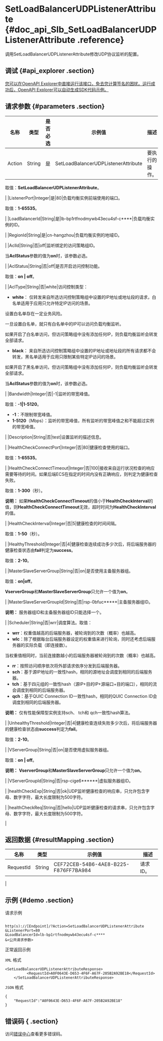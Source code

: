 # SetLoadBalancerUDPListenerAttribute {#doc_api_Slb_SetLoadBalancerUDPListenerAttribute .reference}

调用SetLoadBalancerUDPListenerAttribute修改UDP协议监听的配置。

## 调试 {#api_explorer .section}

[您可以在OpenAPI Explorer中直接运行该接口，免去您计算签名的困扰。运行成功后，OpenAPI Explorer可以自动生成SDK代码示例。](https://api.aliyun.com/#product=Slb&api=SetLoadBalancerUDPListenerAttribute&type=RPC&version=2014-05-15)

## 请求参数 {#parameters .section}

|名称|类型|是否必选|示例值|描述|
|--|--|----|---|--|
|Action|String|是|SetLoadBalancerUDPListenerAttribute|要执行的操作。

 取值：**SetLoadBalancerUDPListenerAttribute**。

 |
|ListenerPort|Integer|是|80|负载均衡实例前端使用的端口。

 取值：**1-65535**。

 |
|LoadBalancerId|String|是|lb-bp1rtfnodmywb43ecu4sf-c\*\*\*\*|负载均衡实例的ID。

 |
|RegionId|String|是|cn-hangzhou|负载均衡实例的地域ID。

 |
|AclId|String|否|off|监听绑定的访问策略组ID。

 当**AclStatus**参数的值为**on**时，该参数必选。

 |
|AclStatus|String|否|off|是否开启访问控制功能。

 取值：**on | off**。

 |
|AclType|String|否|white|访问控制类型：

 -   **white**： 仅转发来自所选访问控制策略组中设置的IP地址或地址段的请求，白名单适用于应用只允许特定IP访问的场景。

设置白名单存在一定业务风险。

一旦设置白名单，就只有白名单中的IP可以访问负载均衡监听。

如果开启了白名单访问，但访问策略组中没有添加任何IP，则负载均衡监听会转发全部请求。

-   **black**： 来自所选访问控制策略组中设置的IP地址或地址段的所有请求都不会转发，黑名单适用于应用只限制某些特定IP访问的场景。

如果开启了黑名单访问，但访问策略组中没有添加任何IP，则负载均衡监听会转发全部请求。


 当**AclStatus**参数的值为**on**时，该参数必选。

 |
|Bandwidth|Integer|否|-1|监听的带宽峰值。

 取值：**-1|1-5120**。

 -   **-1**：不限制带宽峰值。
-   **1-5120**（Mbps）：监听的带宽峰值，所有监听的带宽峰值之和不能超过实例的带宽峰值。

 |
|Description|String|否|test|设置监听的描述信息。

 |
|HealthCheckConnectPort|Integer|否|80|健康检查使用的端口。

 取值：**1-65535**。

 |
|HealthCheckConnectTimeout|Integer|否|100|接收来自运行状况检查的响应需要等待的时间。如果后端ECS在指定的时间内没有正确响应，则判定为健康检查失败。

 取值：**1-300**（秒）。

 **说明：** 如果**HealthCheckConnectTimeout**的值小于**HealthCheckInterval**的值，则**HealthCheckConnectTimeout**无效，超时时间为**HealthCheckInterval**的值。

 |
|HealthCheckInterval|Integer|否|5|健康检查的时间间隔。

 取值：**1-50**（秒）。

 |
|HealthyThreshold|Integer|否|4|健康检查连续成功多少次后，将后端服务器的健康检查状态由**fail**判定为**success**。

 取值：**2-10**。

 |
|MasterSlaveServerGroup|String|否|on|是否使用主备服务器组。

 取值：**on|off**。

 **VserverGroup**和**MasterSlaveServerGroup**只允许一个值为**on**。

 |
|MasterSlaveServerGroupId|String|否|rsp-0bfuc\*\*\*\*\*|主备服务器组ID。

 **说明：** 服务器组ID和主备服务器组ID只能选择一个。

 |
|Scheduler|String|否|wrr|调度算法。取值：

 -   **wrr**：权重值越高的后端服务器，被轮询到的次数（概率）也越高。
-   **wlc**：除了根据每台后端服务器设定的权重值来进行轮询，同时还考虑后端服务器的实际负载（即连接数）。

当权重值相同时，当前连接数越小的后端服务器被轮询到的次数（概率）也越高。

-   **rr**：按照访问顺序依次将外部请求依序分发到后端服务器。
-   **sch**：基于源IP地址的一致性hash，相同的源地址会调度到相同的后端服务器。
-   **tch**：基于四元组的一致性hash（源IP+目的IP+源端口+目的端口），相同的流会调度到相同的后端服务器。
-   **qch**：基于QUIC Connection ID一致性hash，相同的QUIC Connection ID会调度到相同的后端服务器。

 **说明：** 仅有性能保障型实例支持sch、 tch和 qch一致性hash算法。

 |
|UnhealthyThreshold|Integer|否|4|健康检查连续失败多少次后，将后端服务器的健康检查状态由**success**判定为**fail**。

 取值：**2-10**。

 |
|VServerGroup|String|否|on|是否使用虚拟服务器组。

 取值：**on | off**。

 **说明：** **VserverGroup**和**MasterSlaveServerGroup**只允许一个值为**on**。

 |
|VServerGroupId|String|否|rsp-cige6\*\*\*\*\*\*|虚拟服务器组ID。

 |
|healthCheckExp|String|否|ok|UDP监听健康检查的响应串，只允许包含字母、数字字符，最大长度限制为500字符。

 |
|healthCheckReq|String|否|hello|UDP监听健康检查的请求串，只允许包含字母、数字字符，最大长度限制为500字符。

 |

## 返回数据 {#resultMapping .section}

|名称|类型|示例值|描述|
|--|--|---|--|
|RequestId|String|CEF72CEB-54B6-4AE8-B225-F876FF7BA984|请求ID。

 |

## 示例 {#demo .section}

请求示例

``` {#request_demo}

http(s)://[Endpoint]/?Action=SetLoadBalancerUDPListenerAttribute
&ListenerPort=80
&LoadBalancerId=lb-bp1rtfnodmywb43ecu4sf-c****
&<公共请求参数>

```

正常返回示例

`XML` 格式

``` {#xml_return_success_demo}
<SetLoadBalancerUDPListenerAttributeResponse>
		  <RequestId>A0F0643E-D653-4F6F-A67F-205B2A92BE18</RequestId>
	</SetLoadBalancerUDPListenerAttributeResponse>
```

`JSON` 格式

``` {#json_return_success_demo}
{
	"RequestId":"A0F0643E-D653-4F6F-A67F-205B2A92BE18"
}
```

## 错误码 { .section}

访问[错误中心](https://error-center.alibabacloud.com/status/product/Slb)查看更多错误码。

